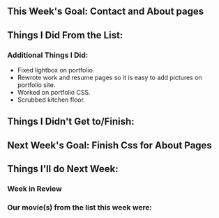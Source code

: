 ## This Week's Goal: Contact and About pages

## Things I Did From the List:

### Additional Things I Did:

- Fixed lightbox on portfolio.
- Rewrote work and resume pages so it is easy to add pictures on portfolio site.
- Worked on portfolio CSS.
- Scrubbed kitchen floor.

## Things I Didn't Get to/Finish:

## Next Week's Goal: Finish Css for About Pages

## Things I'll do Next Week:

### Week in Review

### Our movie(s) from the list this week were: